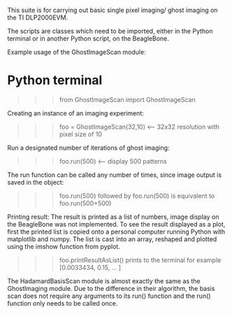 This suite is for carrying out basic single pixel imaging/ ghost imaging on the TI DLP2000EVM.

The scripts are classes which need to be imported, either in the Python terminal or in another Python script, on the BeagleBone.

Example usage of the GhostImageScan module:

Python terminal
===========================================================
>>> from GhostImageScan import GhostImageScan

Creating an instance of an imaging experiment:
>>> foo = GhostImageScan(32,10) <-- 32x32 resolution with pixel size of 10

Run a designated number of iterations of ghost imaging:
>>> foo.run(500) <-- display 500 patterns

The run function can be called any number of times, since image output is saved in the object:

>>> foo.run(500)
followed by
>>> foo.run(500)
is equivalent to
>>> foo.run(500+500)

Printing result:
The result is printed as a list of numbers, image display on the BeagleBone was not implemented.
To see the result displayed as a plot, first the printed list is copied onto a personal computer running Python with matplotlib and numpy.
The list is cast into an array, reshaped and plotted using the imshow function from pyplot.

>>> foo.printResultAsList()
prints to the terminal for example
[0.0033434, 0.15, ... ]


The HadamardBasisScan module is almost exactly the same as the GhostImaging module. Due to the difference in their algorithm, the basis scan
does not require any arguments to its run() function and the run() function only needs to be called once.
